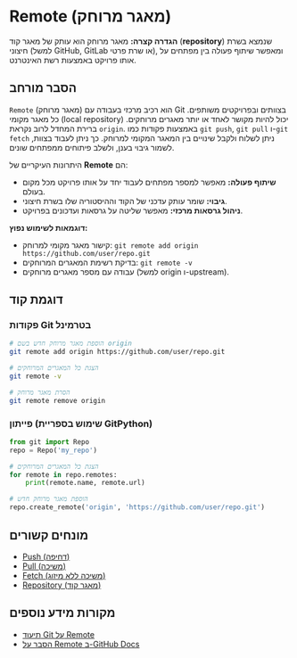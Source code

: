 # Remote (מאגר מרוחק)

**הגדרה קצרה:** מאגר מרוחק הוא עותק של מאגר קוד (**repository**) שנמצא בשרת חיצוני (למשל GitHub, GitLab או שרת פרטי), ומאפשר שיתוף פעולה בין מפתחים על אותו פרויקט באמצעות רשת האינטרנט.

## הסבר מורחב

`Remote` (מאגר מרוחק) הוא רכיב מרכזי בעבודה עם Git בצוותים ובפרויקטים משותפים. כל מאגר מקומי (local repository) יכול להיות מקושר לאחד או יותר מאגרים מרוחקים. ברירת המחדל לרוב נקראת `origin`. באמצעות פקודות כמו `git push`, `git pull` ו-`git fetch` ניתן לשלוח ולקבל שינויים בין המאגר המקומי למרוחק. כך ניתן לעבוד בצוות, לשמור גיבוי בענן, ולשלב פיתוחים ממפתחים שונים.

היתרונות העיקריים של **Remote** הם:
* **שיתוף פעולה:** מאפשר למספר מפתחים לעבוד יחד על אותו פרויקט מכל מקום בעולם.
* **גיבוי:** שומר עותק עדכני של הקוד וההיסטוריה שלו בשרת חיצוני.
* **ניהול גרסאות מרכזי:** מאפשר שליטה על גרסאות ועדכונים בפרויקט.

**דוגמאות לשימוש נפוץ:**
* קישור מאגר מקומי למרוחק: `git remote add origin https://github.com/user/repo.git`
* בדיקת רשימת המאגרים המרוחקים: `git remote -v`
* עבודה עם מספר מאגרים מרוחקים (למשל origin ו-upstream).

## דוגמת קוד

### פקודות Git בטרמינל
```bash
# הוספת מאגר מרוחק חדש בשם origin
git remote add origin https://github.com/user/repo.git

# הצגת כל המאגרים המרוחקים
git remote -v

# הסרת מאגר מרוחק
git remote remove origin
```

### פייתון (שימוש בספריית GitPython)
```python
from git import Repo
repo = Repo('my_repo')

# הצגת כל המאגרים המרוחקים
for remote in repo.remotes:
    print(remote.name, remote.url)

# הוספת מאגר מרוחק חדש
repo.create_remote('origin', 'https://github.com/user/repo.git')
```

## מונחים קשורים

* [Push (דחיפה)](./push.md)
* [Pull (משיכה)](./pull.md)
* [Fetch (משיכה ללא מיזוג)](./fetch.md)
* [Repository (מאגר קוד)](./repository.md)

## מקורות מידע נוספים

* [תיעוד Git על Remote](https://git-scm.com/docs/git-remote)
* [הסבר על Remote ב-GitHub Docs](https://docs.github.com/en/get-started/quickstart/github-glossary#remote) 